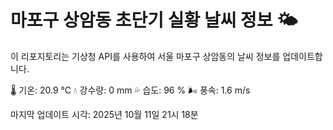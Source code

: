 
# 마포구 상암동 초단기 실황 날씨 정보 🌤️

이 리포지토리는 기상청 API를 사용하여 서울 마포구 상암동의 날씨 정보를 업데이트합니다. 

🌡️ 기온: 20.9 ℃
💧 강수량: 0 mm
💦 습도: 96 %
🌬️ 풍속: 1.6 m/s

마지막 업데이트 시각: 2025년 10월 11일 21시 18분    
